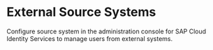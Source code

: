 <!-- loio4f02f940c0ef4048a4bcc2496f44820e -->

# External Source Systems

Configure source system in the administration console for SAP Cloud Identity Services to manage users from external systems.


